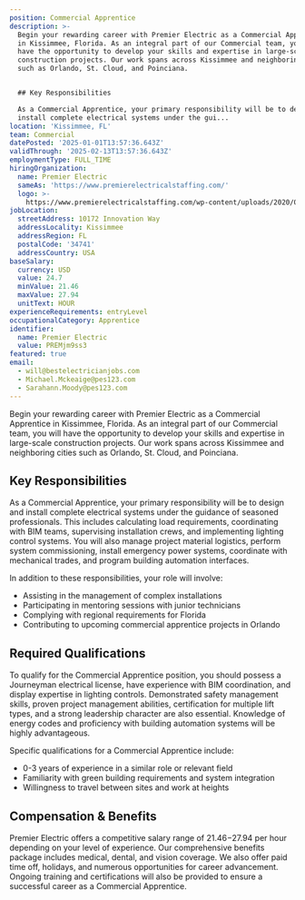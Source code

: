 ```yaml
---
position: Commercial Apprentice
description: >-
  Begin your rewarding career with Premier Electric as a Commercial Apprentice
  in Kissimmee, Florida. As an integral part of our Commercial team, you will
  have the opportunity to develop your skills and expertise in large-scale
  construction projects. Our work spans across Kissimmee and neighboring cities
  such as Orlando, St. Cloud, and Poinciana. 


  ## Key Responsibilities

  As a Commercial Apprentice, your primary responsibility will be to design and
  install complete electrical systems under the gui...
location: 'Kissimmee, FL'
team: Commercial
datePosted: '2025-01-01T13:57:36.643Z'
validThrough: '2025-02-13T13:57:36.643Z'
employmentType: FULL_TIME
hiringOrganization:
  name: Premier Electric
  sameAs: 'https://www.premierelectricalstaffing.com/'
  logo: >-
    https://www.premierelectricalstaffing.com/wp-content/uploads/2020/05/Premier-Electrical-Staffing-logo.png
jobLocation:
  streetAddress: 10172 Innovation Way
  addressLocality: Kissimmee
  addressRegion: FL
  postalCode: '34741'
  addressCountry: USA
baseSalary:
  currency: USD
  value: 24.7
  minValue: 21.46
  maxValue: 27.94
  unitText: HOUR
experienceRequirements: entryLevel
occupationalCategory: Apprentice
identifier:
  name: Premier Electric
  value: PREMjm9ss3
featured: true
email:
  - will@bestelectricianjobs.com
  - Michael.Mckeaige@pes123.com
  - Sarahann.Moody@pes123.com
---
```




Begin your rewarding career with Premier Electric as a Commercial Apprentice in Kissimmee, Florida. As an integral part of our Commercial team, you will have the opportunity to develop your skills and expertise in large-scale construction projects. Our work spans across Kissimmee and neighboring cities such as Orlando, St. Cloud, and Poinciana. 

## Key Responsibilities
As a Commercial Apprentice, your primary responsibility will be to design and install complete electrical systems under the guidance of seasoned professionals. This includes calculating load requirements, coordinating with BIM teams, supervising installation crews, and implementing lighting control systems. You will also manage project material logistics, perform system commissioning, install emergency power systems, coordinate with mechanical trades, and program building automation interfaces. 

In addition to these responsibilities, your role will involve:
- Assisting in the management of complex installations
- Participating in mentoring sessions with junior technicians
- Complying with regional requirements for Florida
- Contributing to upcoming commercial apprentice projects in Orlando

## Required Qualifications
To qualify for the Commercial Apprentice position, you should possess a Journeyman electrical license, have experience with BIM coordination, and display expertise in lighting controls. Demonstrated safety management skills, proven project management abilities, certification for multiple lift types, and a strong leadership character are also essential. Knowledge of energy codes and proficiency with building automation systems will be highly advantageous.

Specific qualifications for a Commercial Apprentice include:
- 0-3 years of experience in a similar role or relevant field
- Familiarity with green building requirements and system integration
- Willingness to travel between sites and work at heights

## Compensation & Benefits
Premier Electric offers a competitive salary range of $21.46-$27.94 per hour depending on your level of experience. Our comprehensive benefits package includes medical, dental, and vision coverage. We also offer paid time off, holidays, and numerous opportunities for career advancement. Ongoing training and certifications will also be provided to ensure a successful career as a Commercial Apprentice.